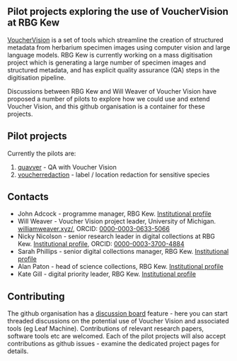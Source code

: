 
## Pilot projects exploring the use of VoucherVision at RBG Kew

[VoucherVision](https://github.com/Gene-Weaver/VoucherVision) is a set of tools which streamline the creation of structured metadata from herbarium specimen images using computer vision and large language models.
RBG Kew is currently working on a mass digitisation project which is generating a large number of specimen images and structured metadata, and has explicit quality assurance (QA) steps in the digitisation pipeline.

Discussions between RBG Kew and Will Weaver of Voucher Vision have proposed a number of pilots to explore how we could use and extend Voucher Vision, and this github organisation is a container for these projects.

## Pilot projects

Currently the pilots are:

1. [quavver](https://github.com/vvatk/quavver) - QA with Voucher Vision
1. [voucherredaction](https://github.com/vvatk/voucherredaction) - label / location redaction for sensitive species 

## Contacts 

- John Adcock - programme manager, RBG Kew. [Institutional profile](https://www.kew.org/science/our-science/john-adcock)
- Will Weaver - Voucher Vision project leader, University of Michigan. [williamweaver.xyz/](https://williamweaver.xyz/), ORCID: [0000-0003-0633-5066](https://orcid.org/0000-0003-0633-5066)
- Nicky Nicolson - senior research leader in digital collections at RBG Kew. [Institutional profile](https://www.kew.org/science/our-science/people/nicky-nicolson), ORCID: [0000-0003-3700-4884](https://orcid.org/0000-0003-3700-4884)
- Sarah Phillips - senior digital collections manager, RBG Kew. [Institutional profile](https://www.kew.org/science/our-science/people/sarah-w-phillips)
- Alan Paton - head of science collections, RBG Kew. [Institutional profile](https://www.kew.org/science/our-science/people/alan-paton)
- Kate Gill - digital priority leader, RBG Kew. [Institutional profile](https://www.kew.org/science/our-science/people/kate-gill)

## Contributing

The github organisation has a [discussion board](https://github.com/orgs/vvatk/discussions) feature - here you can start threaded discussions on the potential use of Voucher Vision and associated tools (eg Leaf Machine). Contributions of relevant research papers, software tools etc are welcomed. Each of the pilot projects will also accept contributions as github issues - examine the dedicated project pages for details.
